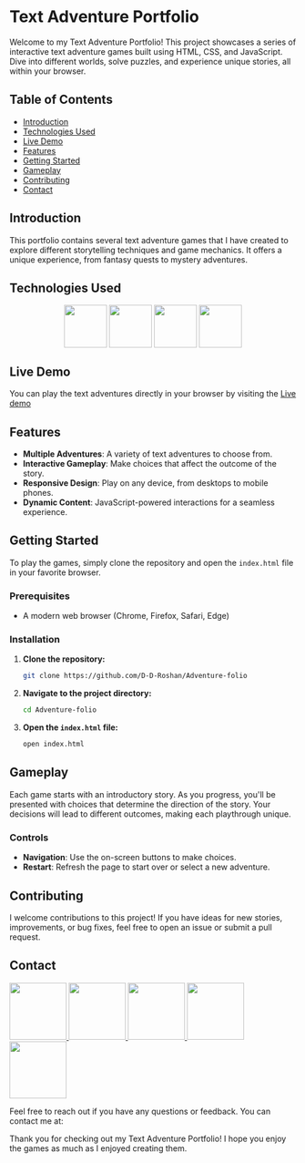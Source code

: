# Text Adventure Portfolio

Welcome to my Text Adventure Portfolio! This project showcases a series of interactive text adventure games built using HTML, CSS, and JavaScript. Dive into different worlds, solve puzzles, and experience unique stories, all within your browser.

## Table of Contents

- [Introduction](#introduction)
- [Technologies Used](#technologies-used)
- [Live Demo](live-demo)
- [Features](#features)
- [Getting Started](#getting-started)
- [Gameplay](#gameplay)
- [Contributing](#contributing)
- [Contact](#contact)

## Introduction

This portfolio contains several text adventure games that I have created to explore different storytelling techniques and game mechanics. It offers a unique experience, from fantasy quests to mystery adventures.

## Technologies Used
<div align="center">
<img align="center" height="75" width="75" src="https://skillicons.dev/icons?i=html"/>
<img align="center" height="75" width="75" src="https://skillicons.dev/icons?i=css"/>
<img align="center" height="75" width="75" src="https://skillicons.dev/icons?i=js"/>
<img align="center" height="75" width="75" src="https://skillicons.dev/icons?i=vscode"/>
</div>

## Live Demo
You can play the text adventures directly in your browser by visiting the [Live demo](https://adventure-folio.netlify.app/)

## Features

- **Multiple Adventures**: A variety of text adventures to choose from.
- **Interactive Gameplay**: Make choices that affect the outcome of the story.
- **Responsive Design**: Play on any device, from desktops to mobile phones.
- **Dynamic Content**: JavaScript-powered interactions for a seamless experience.

## Getting Started

To play the games, simply clone the repository and open the `index.html` file in your favorite browser.

### Prerequisites

- A modern web browser (Chrome, Firefox, Safari, Edge)

### Installation

1. **Clone the repository:**

   ```sh
   git clone https://github.com/D-D-Roshan/Adventure-folio
   
   ```

2. **Navigate to the project directory:**

   ```sh
   cd Adventure-folio
   ```

3. **Open the `index.html` file:**

   ```sh
   open index.html
   ```

## Gameplay

Each game starts with an introductory story. As you progress, you'll be presented with choices that determine the direction of the story. Your decisions will lead to different outcomes, making each playthrough unique.

### Controls

- **Navigation**: Use the on-screen buttons to make choices.
- **Restart**: Refresh the page to start over or select a new adventure.

## Contributing

I welcome contributions to this project! If you have ideas for new stories, improvements, or bug fixes, feel free to open an issue or submit a pull request.


## Contact
<div>
<a href="https://www.facebook.com/roshan.d.942145">
<img width="100" height="100" src="https://user-images.githubusercontent.com/74038190/235294010-ec412ef5-e3da-4efa-b1d4-0ab4d4638755.gif" target="_blank"/>
</a> 
<a href="https://discord.com/invite/M8he9HxQ">
<img width="100" height="100" src="https://user-images.githubusercontent.com/74038190/235294015-47144047-25ab-417c-af1b-6746820a20ff.gif" target="_blank"/>
</a> 
<a href="https://www.linkedin.com/in/d-d-roshan">
<img width="100" height="100" src="https://user-images.githubusercontent.com/74038190/235294012-0a55e343-37ad-4b0f-924f-c8431d9d2483.gif" target="_blank"/>
</a>  
<a href="https://www.instagram.com/d_roshan_official">
<img width="100" height="100" src="https://user-images.githubusercontent.com/74038190/235294013-a33e5c43-a01c-43f6-b44d-a406d8b4ab75.gif" target="_blank"/>
</a>  
<a href="https://github.com/D-D-Roshan/D-D-Roshan">
<img width="100" height="100" src="https://img.icons8.com/?size=100&id=akG4VRhAoSii&format=png&color=000000" target="_blank"/>
</a> 
</div>

Feel free to reach out if you have any questions or feedback. You can contact me at:



Thank you for checking out my Text Adventure Portfolio! I hope you enjoy the games as much as I enjoyed creating them.


